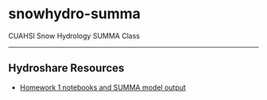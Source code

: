 # snowhydro-summa
CUAHSI Snow Hydrology SUMMA Class
***
## Hydroshare Resources
* [Homework 1 notebooks and SUMMA model output](https://www.hydroshare.org/resource/fe1c2f7a875c4361b456b51ce00f69a9)
